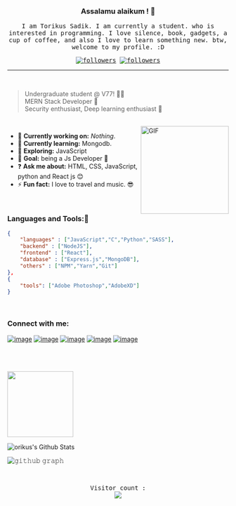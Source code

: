 

<p align="center">
<!-- image was 300px -->
<!-- <img style="border-radius: 10px" src="torikus.jpg" width="250px"> -->

<h3 align="center">
Assalamu alaikum ! 👋
</h3>

<samp>
    <p align="center">I am Torikus Sadik. I am currently a student. who is interested in programming. I love silence, book, gadgets, a cup of coffee, and also I love to learn something new. btw, welcome to my profile. :D</p>
    <p align="center">
    <a href="https://twitter.com/torikus__"><img alt="followers" title="Follow me on Twitter" src="https://img.shields.io/twitter/follow/torikus__?color=2d90cc&label=Follow&logo=twitter&logoColor=white&style=for-the-badge"/></a>
    <a href="https://github.com/ehalt"><img alt="followers" title="Follow me on Github" src="https://img.shields.io/github/followers/ehalt?color=001935&style=for-the-badge&logo=github&label=Follow"/></a>
    </p>
</samp>
</p>

---

<br/>




> Undergraduate student @ V77! 👨‍🎓 <br/>
> MERN Stack Developer 🤗 <br/>
> Security enthusiast, Deep learning enthusiast 🤫
<br/>


<!-- <img align="right" width=200px height=200px alt="side_sticker" src="https://media.giphy.com/media/TEnXkcsHrP4YedChhA/giphy.gif" /> -->

<img align="right" alt="GIF" width="200px" src="https://i.pinimg.com/originals/e4/26/70/e426702edf874b181aced1e2fa5c6cde.gif" />

- 🔭 **Currently working on:** *Nothing*.
- 📖 __Currently learning:__ Mongodb.
- 🤔 __Exploring:__ JavaScript
- 🥅 __Goal:__ being a Js Developer 💙 
- ❓ __Ask me about:__ HTML, CSS, JavaScript, python and React js 😊 
- ⚡ __Fun fact:__ I love to travel and music. 😎 

<br/>

### Languages and Tools:🥱

```json
{
    "languages" : ["JavaScript","C","Python","SASS"],
    "backend" : ["NodeJS"],
    "frontend" : ["React"],
    "database" : ["Express.js","MongoDB"],
    "others" : ["NPM","Yarn","Git"]
},
{
    "tools": ["Adobe Photoshop","AdobeXD"]
}

```
<br/>

### Connect with me:

<!-- [<img align="left" alt="#" width="40px" src="https://image.flaticon.com/icons/png/512/725/725289.png" />][facebook]
  
[<img align="left" alt="#" width="40px" src="https://image.flaticon.com/icons/png/512/2111/2111463.png" />][Instagram]

[<img align="left" alt="#" width="40px" src="https://image.flaticon.com/icons/png/512/733/733579.png" />][twitter] -->

[![image](https://img.shields.io/badge/LinkedIn-0077B5?style=for-the-badge&logo=linkedin&logoColor=white)][linkedin]
[![image](https://img.shields.io/badge/Instagram-E4405F?style=for-the-badge&logo=instagram&logoColor=white)][Instagram]
[![image](https://img.shields.io/badge/Twitter-1DA1F2?style=for-the-badge&logo=twitter&logoColor=white)][twitter]
[![image](https://img.shields.io/badge/Tumblr-001935?style=for-the-badge&logo=Tumblr&logoColor=white)][tumblr]
[![image](https://img.shields.io/badge/Facebook-036ce4?style=for-the-badge&logo=Facebook&logoColor=white)][facebook]


<br/>
<br/>
<br/>

<!-- <a href="https://github.com/ehalt">
  <img align="left" src="https://github-readme-stats.vercel.app/api/top-langs/?username=ehalt&theme=tokyonight" />
  </a> -->
  <img height= "150" src="https://github-readme-stats.vercel.app/api/top-langs/?username=ehalt&theme=react&layout=compact" />

<br/>
<!-- <img align="left" alt="Torikus's Github Stats" src = "https://github-readme-stats.vercel.app/api?username=ehalt&show_icons=true&theme=radical&count_private=true hide_border=ture" /> -->

![orikus's Github Stats](https://github-readme-stats.vercel.app/api?username=ehalt&show_icons=true&include_all_commits=true)

![𝚐𝚒𝚝𝚑𝚞𝚋 𝚐𝚛𝚊𝚙𝚑](https://activity-graph.herokuapp.com/graph?username=ehalt&theme=react-dark&hide_border=true&area=true)


<br/>

<samp>
    <p align="center"> 
        Visitor count : <br>
        <img src="https://profile-counter.glitch.me/ehalt/count.svg" />
    </p>
</samp>


<!-- social links here -->

[facebook]:https://www.facebook.com/pluviophile404
[Instagram]: https://www.instagram.com/torikus_/
[twitter]: https://twitter.com/TorikusS
[linkedin]: https://www.linkedin.com/in/torikus-sadik-8814861b3/
[tumblr]: https://www.tumblr.com/blog/tori404
